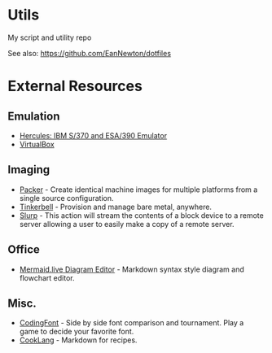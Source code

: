 # Utils
My script and utility repo


See also: https://github.com/EanNewton/dotfiles

# External Resources

## Emulation

* [Hercules: IBM S/370 and ESA/390 Emulator](http://www.jaymoseley.com/hercules/)
* [VirtualBox](https://www.virtualbox.org/)

## Imaging

* [Packer](https://www.packer.io/) - Create identical machine images for multiple platforms from a single source configuration.
* [Tinkerbell](https://tinkerbell.org/) - Provision and manage bare metal, anywhere.
* [Slurp](https://artifacthub.io/packages/tbaction/tinkerbell-community/slurp) - This action will stream the contents of a block device to a remote server allowing a user to easily make a copy of a remote server.

## Office

* [Mermaid.live Diagram Editor](https://mermaid.live) - Markdown syntax style diagram and flowchart editor.

## Misc.

* [CodingFont](https://www.codingfont.com/) - Side by side font comparison and tournament. Play a game to decide your favorite font.
* [CookLang](https://cooklang.org/) - Markdown for recipes.
